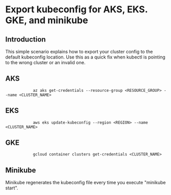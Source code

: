 # Export kubeconfig for AKS, EKS. GKE, and minikube

## Introduction
This simple scenario explains how to export your cluster config to the default kubeconfig location.  Use this as a quick fix when kubectl is pointing to the wrong cluster or an invalid one.


## AKS
                az aks get-credentials --resource-group <RESOURCE_GROUP> --name <CLUSTER_NAME>

## EKS
                aws eks update-kubeconfig --region <REGION> --name <CLUSTER_NAME>

## GKE
                gcloud container clusters get-credentials <CLUSTER_NAME>

## Minikube
Minikube regenerates the kubeconfig file every time you execute "minikube start".